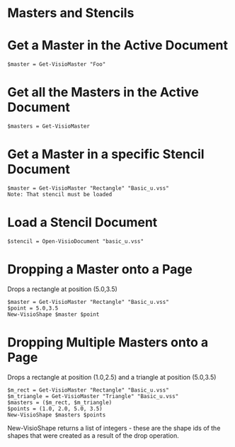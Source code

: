 # Masters and Stencils

# Get a Master in the Active Document

	$master = Get-VisioMaster "Foo"

# Get all the Masters in the Active Document

	$masters = Get-VisioMaster
# Get a Master in a specific Stencil Document

	$master = Get-VisioMaster "Rectangle" "Basic_u.vss"
	Note: That stencil must be loaded

# Load a Stencil Document
	$stencil = Open-VisioDocument "basic_u.vss"

# Dropping a Master onto a Page
Drops a rectangle at position (5.0,3.5)

	$master = Get-VisioMaster "Rectangle" "Basic_u.vss"
	$point = 5.0,3.5
	New-VisioShape $master $point


# Dropping Multiple Masters onto a Page
Drops a rectangle at position (1.0,2.5) and a triangle at position (5.0,3.5)

	$m_rect = Get-VisioMaster "Rectangle" "Basic_u.vss" 
	$m_triangle = Get-VisioMaster "Triangle" "Basic_u.vss"
	$masters = ($m_rect, $m_triangle)
	$points = (1.0, 2.0, 5.0, 3.5)
	New-VisioShape $masters $points

New-VisioShape returns a list of integers - these are the shape ids of the shapes that were created as a result of the drop operation. 


